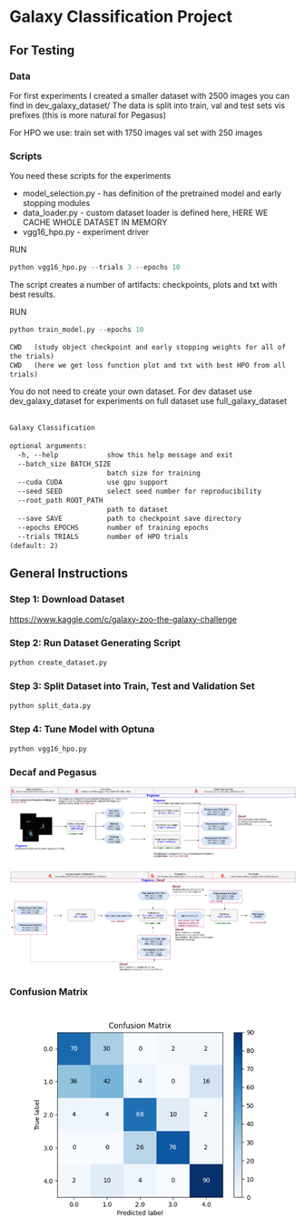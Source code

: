 # Galaxy Classification Project

## For Testing

### Data

For first experiments I created a smaller dataset with 2500 images you can find in dev_galaxy_dataset/
The data is split into train, val and test sets vis prefixes (this is more natural for Pegasus)

For HPO we use:
train set with 1750 images
val set with 250 images

### Scripts

You need these scripts for the experiments

* model_selection.py - has definition of the pretrained model and early stopping modules
* data_loader.py  - custom dataset loader is defined here, HERE WE CACHE WHOLE DATASET IN MEMORY
* vgg16_hpo.py - experiment driver


RUN 

```python
python vgg16_hpo.py --trials 3 --epochs 10
```

The script creates a number of artifacts: checkpoints, plots and txt with best results.



RUN 

```python
python train_model.py --epochs 10
```


```
CWD   (study object checkpoint and early stopping weights for all of the trials)
CWD   (here we get loss function plot and txt with best HPO from all trials)  
```


You do not need to create your own dataset. For dev dataset use dev_galaxy_dataset
for experiments on full dataset use full_galaxy_dataset

```
    
Galaxy Classification

optional arguments:
  -h, --help            show this help message and exit
  --batch_size BATCH_SIZE
                        batch size for training
  --cuda CUDA           use gpu support
  --seed SEED           select seed number for reproducibility
  --root_path ROOT_PATH
                        path to dataset
  --save SAVE           path to checkpoint save directory
  --epochs EPOCHS       number of training epochs
  --trials TRIALS       number of HPO trials                      (default: 2)

```

## General Instructions 
### Step 1: Download Dataset

https://www.kaggle.com/c/galaxy-zoo-the-galaxy-challenge

### Step 2: Run Dataset Generating Script

```python
python create_dataset.py
```
### Step 3: Split Dataset into Train, Test and Validation Set

```python
python split_data.py
```
### Step 4: Tune Model with Optuna

```python
python vgg16_hpo.py
```


### Decaf and Pegasus
![img](Galaxy-Decaf.png)

### Confusion Matrix
![img](confusion_matrix_unnorm.png)
